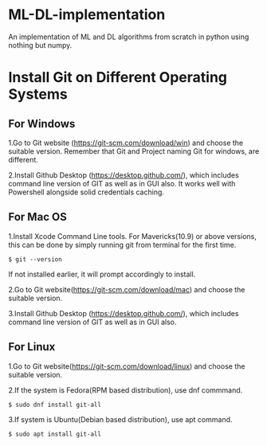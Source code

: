 # ML-DL-implementation
An implementation of ML and DL algorithms from scratch in python using nothing but numpy.

# Install Git on Different Operating Systems

## For Windows

1.Go to Git website (https://git-scm.com/download/win) and choose the suitable version. Remember that Git and Project naming Git for windows, are different.

2.Install Github Desktop (https://desktop.github.com/), which includes command line version of GIT as well as in GUI also. It works well with Powershell alongside solid credentials caching.

## For Mac OS

1.Install Xcode Command Line tools. For Mavericks(10.9) or above versions, this can be done by simply running git from terminal for the first time.

  `$ git --version`
  
If not installed earlier, it will prompt accordingly to install.

2.Go to Git website(https://git-scm.com/download/mac) and choose the suitable version.

3.Install Github Desktop (https://desktop.github.com/), which includes command line version of GIT as well as in GUI also.

## For Linux

1.Go to Git website(https://git-scm.com/download/linux) and choose the suitable version.

2.If the system is Fedora(RPM based distribution), use dnf commmand.

  `$ sudo dnf install git-all`
  
3.If system is Ubuntu(Debian based distribution), use apt command.

  `$ sudo apt install git-all`
